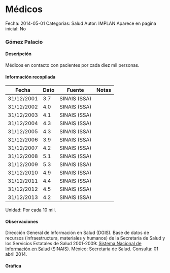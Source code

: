 Médicos
=====

Fecha: 2014-05-01
Categorías: Salud
Autor: IMPLAN
Aparece en pagina inicial: No

### Gómez Palacio

#### Descripción

Médicos en contacto con pacientes por cada diez mil personas.

<!-- break -->

#### Información recopilada

<table class="table table-hover table-bordered matriz">
  <thead>
    <tr><th>Fecha</th><th>Dato</th><th>Fuente</th><th>Notas</th></tr>
  </thead>
  <tbody>
    <tr><td class="centrado">31/12/2001</td><td class="derecha">3.7</td><td>SINAIS (SSA)</td><td></td></tr>
    <tr><td class="centrado">31/12/2002</td><td class="derecha">4.0</td><td>SINAIS (SSA)</td><td></td></tr>
    <tr><td class="centrado">31/12/2003</td><td class="derecha">4.1</td><td>SINAIS (SSA)</td><td></td></tr>
    <tr><td class="centrado">31/12/2004</td><td class="derecha">4.3</td><td>SINAIS (SSA)</td><td></td></tr>
    <tr><td class="centrado">31/12/2005</td><td class="derecha">4.3</td><td>SINAIS (SSA)</td><td></td></tr>
    <tr><td class="centrado">31/12/2006</td><td class="derecha">3.9</td><td>SINAIS (SSA)</td><td></td></tr>
    <tr><td class="centrado">31/12/2007</td><td class="derecha">4.2</td><td>SINAIS (SSA)</td><td></td></tr>
    <tr><td class="centrado">31/12/2008</td><td class="derecha">5.1</td><td>SINAIS (SSA)</td><td></td></tr>
    <tr><td class="centrado">31/12/2009</td><td class="derecha">5.3</td><td>SINAIS (SSA)</td><td></td></tr>
    <tr><td class="centrado">31/12/2010</td><td class="derecha">4.9</td><td>SINAIS (SSA)</td><td></td></tr>
    <tr><td class="centrado">31/12/2011</td><td class="derecha">4.4</td><td>SINAIS (SSA)</td><td></td></tr>
    <tr><td class="centrado">31/12/2012</td><td class="derecha">4.5</td><td>SINAIS (SSA)</td><td></td></tr>
    <tr><td class="centrado">31/12/2013</td><td class="derecha">4.2</td><td>SINAIS (SSA)</td><td></td></tr>
  </tbody>
</table>

Unidad: Por cada 10 mil.

#### Observaciones

Dirección General de Información en Salud (DGIS). Base de datos de recursos (infraestructura, materiales y humanos) de la Secretaría de Salud y los Servicios Estatales de Salud 2001-2009: [Sistema Nacional de Información en Salud](http://www.sinais.salud.gob.mx) (SINAIS). México: Secretaría de Salud. Consulta: 01 abril 2014.

#### Gráfica

<div id="Morrisjkyluijp" class="grafica"></div>
  <script>
  new Morris.Line({
    element: 'Morrisjkyluijp',
    data: [
      { fecha: '2001-12-31', dato: 3.7000 },
      { fecha: '2002-12-31', dato: 4.0000 },
      { fecha: '2003-12-31', dato: 4.1000 },
      { fecha: '2004-12-31', dato: 4.3000 },
      { fecha: '2005-12-31', dato: 4.3000 },
      { fecha: '2006-12-31', dato: 3.9000 },
      { fecha: '2007-12-31', dato: 4.2000 },
      { fecha: '2008-12-31', dato: 5.1000 },
      { fecha: '2009-12-31', dato: 5.3000 },
      { fecha: '2010-12-31', dato: 4.9000 },
      { fecha: '2011-12-31', dato: 4.4000 },
      { fecha: '2012-12-31', dato: 4.5000 },
      { fecha: '2013-12-31', dato: 4.2000 }
    ],
    xkey: 'fecha',
    ykeys: ['dato'],
    labels: ['Dato'],
    lineColors: ['#FF5B02'],
    xLabelFormat: function(d) {
      return d.getDate()+'/'+(d.getMonth()+1)+'/'+d.getFullYear();
    },
    dateFormat: function (ts) {
      var d = new Date(ts);
      return d.getDate() + '/' + (d.getMonth() + 1) + '/' + d.getFullYear();
    }
  });
  </script>
